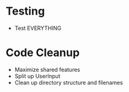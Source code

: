 Testing
==
* Test EVERYTHING

Code Cleanup
==
* Maximize shared features
* Split up UserInput
* Clean up directory structure and filenames
